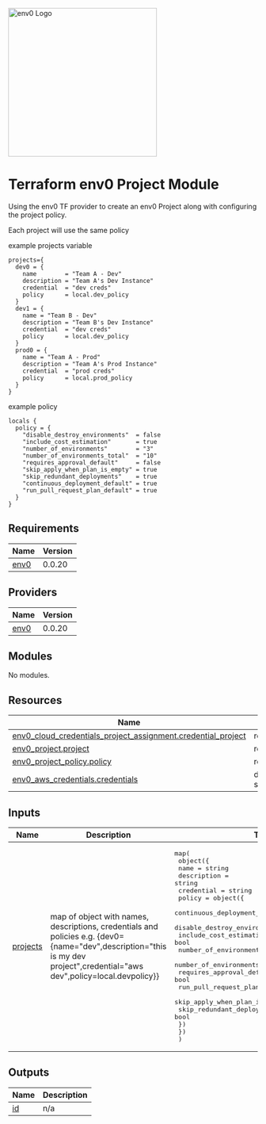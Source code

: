 [<img src="https://assets-global.website-files.com/5dc3f52851595b160ba99670/6037a6f27d9050ef91b90a86_env0-opengraph%402x.png" alt="env0 Logo" width="300">](https://env0.com)

# Terraform env0 Project Module
Using the env0 TF provider to create an env0 Project along with configuring the project policy.

Each project will use the same policy

example projects variable
```
projects={
  dev0 = {
    name        = "Team A - Dev"
    description = "Team A's Dev Instance"
    credential  = "dev creds"
    policy      = local.dev_policy
  }
  dev1 = {
    name = "Team B - Dev"
    description = "Team B's Dev Instance"
    credential  = "dev creds"
    policy      = local.dev_policy
  }
  prod0 = {
    name = "Team A - Prod"
    description = "Team A's Prod Instance"
    credential  = "prod creds"
    policy      = local.prod_policy
  }
}
```

example policy
```
locals {
  policy = {
    "disable_destroy_environments"  = false
    "include_cost_estimation"       = true
    "number_of_environments"        = "3"
    "number_of_environments_total"  = "10"
    "requires_approval_default"     = false
    "skip_apply_when_plan_is_empty" = true
    "skip_redundant_deployments"    = true
    "continuous_deployment_default" = true 
    "run_pull_request_plan_default" = true  
  }
}
```

<!-- BEGINNING OF PRE-COMMIT-TERRAFORM DOCS HOOK -->
## Requirements

| Name | Version |
|------|---------|
| <a name="requirement_env0"></a> [env0](#requirement\_env0) | 0.0.20 |

## Providers

| Name | Version |
|------|---------|
| <a name="provider_env0"></a> [env0](#provider\_env0) | 0.0.20 |

## Modules

No modules.

## Resources

| Name | Type |
|------|------|
| [env0_cloud_credentials_project_assignment.credential_project](https://registry.terraform.io/providers/env0/env0/0.0.20/docs/resources/cloud_credentials_project_assignment) | resource |
| [env0_project.project](https://registry.terraform.io/providers/env0/env0/0.0.20/docs/resources/project) | resource |
| [env0_project_policy.policy](https://registry.terraform.io/providers/env0/env0/0.0.20/docs/resources/project_policy) | resource |
| [env0_aws_credentials.credentials](https://registry.terraform.io/providers/env0/env0/0.0.20/docs/data-sources/aws_credentials) | data source |

## Inputs

| Name | Description | Type | Default | Required |
|------|-------------|------|---------|:--------:|
| <a name="input_projects"></a> [projects](#input\_projects) | map of object with names, descriptions, credentials and policies e.g. {dev0={name="dev",description="this is my dev project",credential="aws dev",policy=local.devpolicy}} | <pre>map(<br>    object({<br>      name        = string<br>      description = string<br>      credential  = string<br>      policy = object({<br>        continuous_deployment_default = optional(bool)<br>        disable_destroy_environments  = bool<br>        include_cost_estimation       = bool<br>        number_of_environments        = string<br>        number_of_environments_total  = string<br>        requires_approval_default     = bool<br>        run_pull_request_plan_default = bool<br>        skip_apply_when_plan_is_empty = bool<br>        skip_redundant_deployments    = bool<br>      })<br>    })<br>  )</pre> | n/a | yes |

## Outputs

| Name | Description |
|------|-------------|
| <a name="output_id"></a> [id](#output\_id) | n/a |
<!-- END OF PRE-COMMIT-TERRAFORM DOCS HOOK -->
